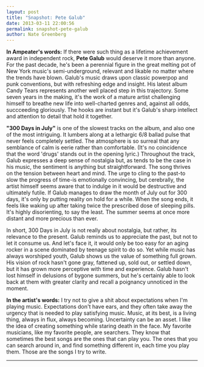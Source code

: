 ```yaml
---
layout: post
title: "Snapshot: Pete Galub"
date: 2013-03-11 22:00:56
permalink: snapshot-pete-galub
author: Nate Greenberg
---
```

**In Ampeater's words:** If there were such thing as a lifetime achievement award in independent rock, **Pete Galub** would deserve it more than anyone. For the past decade, he's been a perennial figure in the great melting pot of New York music's semi-underground, relevant and likable no matter where the trends have blown. Galub's music draws upon classic powerpop and punk conventions, but with refreshing edge and insight. His latest album Candy Tears represents another well placed step in this trajectory. Some seven years in the making, it's the work of a mature artist challenging himself to breathe new life into well-charted genres and, against all odds, succceeding gloriously. The hooks are instant but it's Galub's sharp intellect and attention to detail that hold it together.

<!-- more -->

**"300 Days in July"** is one of the slowest tracks on the album, and also one of the most intriguing. It lumbers along at a lethargic 6/8 ballad pulse that never feels completely settled. The atmosphere is so surreal that any semblance of calm is eerie rather than comfortable. (It's no coincidence that the word 'drugs' stands out in the opening lyric.) Throughout the track, Galub expresses a deep sense of nostalgia but, as tends to be the case in his music, the sentiment is anything but straightforward. The song thrives on the tension between heart and mind. The urge to cling to the past-to slow the progress of time-is emotionally convincing, but cerebrally, the artist himself seems aware that to indulge in it would be destructive and ultimately futile. If Galub manages to draw the month of July out for 300 days, it's only by putting reality on hold for a while. When the song ends, it feels like waking up after taking twice the prescribed dose of sleeping pills. It's highly disorienting, to say the least. The summer seems at once more distant and more precious than ever.

In short, 300 Days in July is not really about nostalgia, but rather, its relevance to the present. Galub reminds us to appreciate the past, but not to let it consume us. And let's face it, it would only be too easy for an aging rocker in a scene dominated by teenage spirit to do so. Yet while music has always worshiped youth, Galub shows us the value of something full grown. His vision of rock hasn't gone gray, fattened up, sold out, or settled down, but it has grown more perceptive with time and experience. Galub hasn't lost himself in delusions of bygone summers, but he's certainly able to look back at them with greater clarity and recall a poignancy unnoticed in the moment.

**In the artist's words:** I try not to give a shit about expectations when I'm playing music. Expectations don't have ears, and they often take away the urgency that is needed to play satisfying music. Music, at its best, is a living thing, always in flux, always becoming. Uncertainty can be an asset. I like the idea of creating something while staring death in the face. My favorite musicians, like my favorite people, are searchers. They know that sometimes the best songs are the ones that can play you. The ones that you can search around in, and find something different in, each time you play them. Those are the songs I try to write.

---

